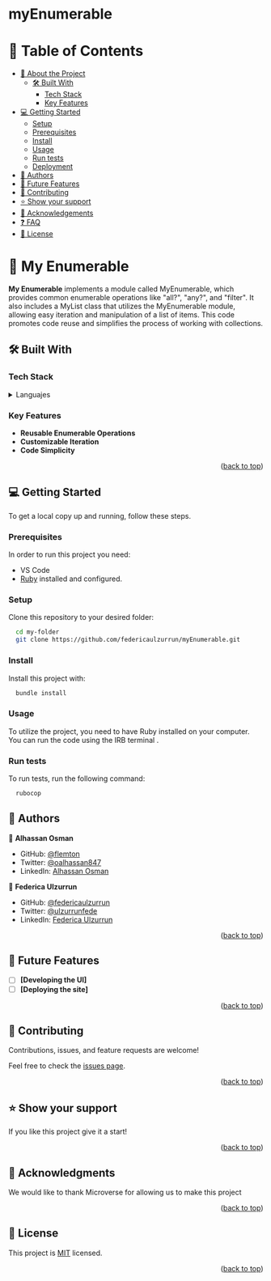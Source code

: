 # myEnumerable

# 📗 Table of Contents

- [📖 About the Project](#about-project)
  - [🛠 Built With](#built-with)
    - [Tech Stack](#tech-stack)
    - [Key Features](#key-features)
- [💻 Getting Started](#getting-started)
  - [Setup](#setup)
  - [Prerequisites](#prerequisites)
  - [Install](#install)
  - [Usage](#usage)
  - [Run tests](#run-tests)
  - [Deployment](#triangular_flag_on_post-deployment)
- [👥 Authors](#authors)
- [🔭 Future Features](#future-features)
- [🤝 Contributing](#contributing)
- [⭐️ Show your support](#support)
- [🙏 Acknowledgements](#acknowledgements)
- [❓ FAQ](#faq)
- [📝 License](#license)

<!-- PROJECT DESCRIPTION -->

# 📖 My Enumerable <a name="about-project"></a>

**My Enumerable** implements a module called MyEnumerable, which provides common enumerable operations like "all?", "any?", and "filter". It also includes a MyList class that utilizes the MyEnumerable module, allowing easy iteration and manipulation of a list of items. This code promotes code reuse and simplifies the process of working with collections.

## 🛠 Built With <a name="built-with"></a>

### Tech Stack <a name="tech-stack"></a>

<details>
<summary>Languajes</summary>
  <ul>
    <li><a href="https://www.ruby-lang.org/en/documentation/installation/">Ruby</a></li>
  </ul>
</details>

<!-- Features -->

### Key Features <a name="key-features"></a>

- **Reusable Enumerable Operations**
- **Customizable Iteration**
- **Code Simplicity**

<p align="right">(<a href="#readme-top">back to top</a>)</p>

<!-- GETTING STARTED -->

## 💻 Getting Started <a name="getting-started"></a>

To get a local copy up and running, follow these steps.

### Prerequisites

In order to run this project you need:

- VS Code
- [Ruby](https://www.ruby-lang.org/en/documentation/installation/) installed and configured.

### Setup

Clone this repository to your desired folder:

```sh
  cd my-folder
  git clone https://github.com/federicaulzurrun/myEnumerable.git
```

### Install

Install this project with:

```sh
  bundle install 
```

### Usage

To utilize the project, you need to have Ruby installed on your computer. You can run the code using the IRB terminal .

### Run tests

To run tests, run the following command:

```sh
  rubocop
```

<!-- AUTHORS -->

## 👥 Authors <a name="authors"></a>

👤 **Alhassan Osman**

- GitHub: [@flemton](https://github.com/flemton)
- Twitter: [@oalhassan847](https://mobile.twitter.com/oalhassan847)
- LinkedIn: [Alhassan Osman](https://www.linkedin.com/in/newtongh/)

👤 **Federica Ulzurrun**

- GitHub: [@federicaulzurrun](https://github.com/federicaulzurrun)
- Twitter: [@ulzurrunfede](https://mobile.twitter.com/ulzurrunfede)
- LinkedIn: [Federica Ulzurrun](https://www.linkedin.com/in/federicaulzurrun/)

<p align="right">(<a href="#readme-top">back to top</a>)</p>

<!-- FUTURE FEATURES -->

## 🔭 Future Features <a name="future-features"></a>

- [ ] **[Developing the UI]**
- [ ] **[Deploying the site]**

<p align="right">(<a href="#readme-top">back to top</a>)</p>

<!-- CONTRIBUTING -->

## 🤝 Contributing <a name="contributing"></a>

Contributions, issues, and feature requests are welcome!

Feel free to check the [issues page](../../issues/).

<p align="right">(<a href="#readme-top">back to top</a>)</p>

<!-- SUPPORT -->

## ⭐️ Show your support <a name="support"></a>

If you like this project give it a start!

<p align="right">(<a href="#readme-top">back to top</a>)</p>

<!-- ACKNOWLEDGEMENTS -->

## 🙏 Acknowledgments <a name="acknowledgements"></a>

We would like to thank Microverse for allowing us to make this project

<p align="right">(<a href="#readme-top">back to top</a>)</p>

<!-- LICENSE -->

## 📝 License <a name="license"></a>

This project is [MIT](./LICENSE) licensed.

<p align="right">(<a href="#readme-top">back to top</a>)</p>